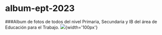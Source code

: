 # album-ept-2023
###Album de fotos de todos del nivel Primaria, Secundaria y IB del área de Educación para el Trabajo.
![](https://drive.google.com/file/d/1TkarPNvKd-mSQX79R7wk9hh8sRn_O9x-/view?usp=sharing){width='100px'}
